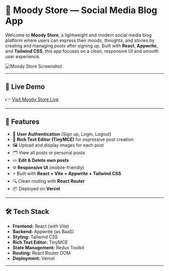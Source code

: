 # 🌟 Moody Store — Social Media Blog App

Welcome to **Moody Store**, a lightweight and modern social media blog platform where users can express their moods, thoughts, and stories by creating and managing posts after signing up. Built with **React**, **Appwrite**, and **Tailwind CSS**, this app focuses on a clean, responsive UI and smooth user experience.

![Moody Store Screenshot](./preview.png) <!-- Replace with your screenshot path -->

---

## 🚀 Live Demo

👉 [Visit Moody Store Live](https://social-media-blog-1idbpovov-shubhra7s-projects.vercel.app)

---

## 📌 Features

- 🔐 **User Authentication** (Sign up, Login, Logout)
- 📝 **Rich Text Editor (TinyMCE)** for expressive post creation
- 🖼️ Upload and display images for each post
- 🗂️ View all posts or personal posts
- ✏️ **Edit & Delete own posts**
- 🌐 **Responsive UI** (mobile-friendly)
- ⚡ Built with **React + Vite + Appwrite + Tailwind CSS**
- 🔍 Clean routing with **React Router**
- 📦 Deployed on **Vercel**

---

## 🛠️ Tech Stack

- **Frontend:** React (with Vite)
- **Backend:** Appwrite (as BaaS)
- **Styling:** Tailwind CSS
- **Rich Text Editor:** TinyMCE
- **State Management:** Redux Toolkit
- **Routing:** React Router DOM
- **Deployment:** Vercel

---

